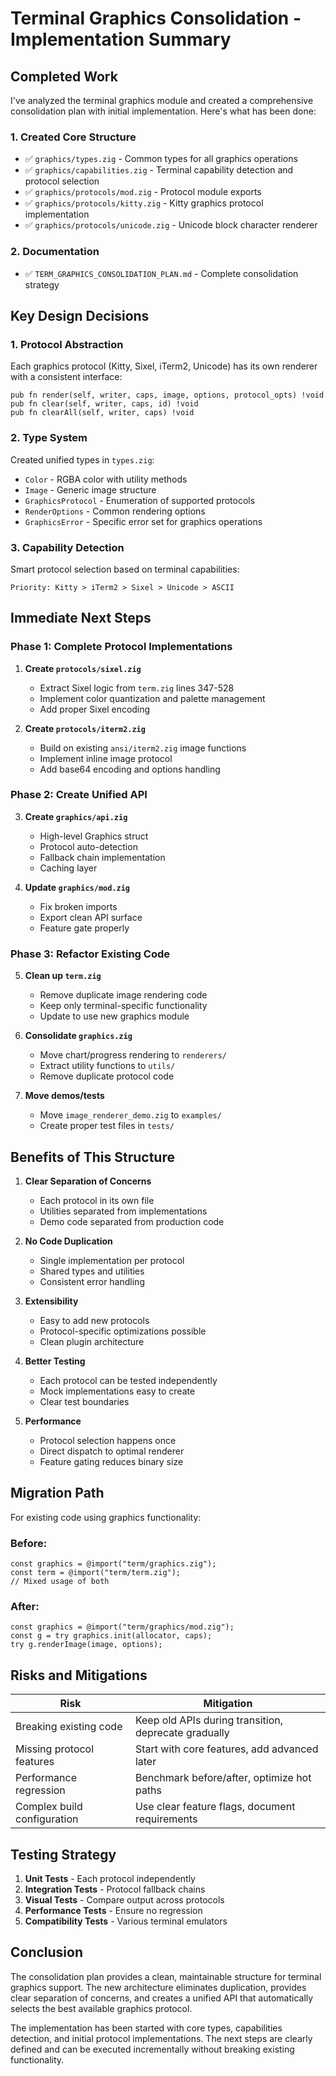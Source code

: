 # Terminal Graphics Consolidation - Implementation Summary

## Completed Work

I've analyzed the terminal graphics module and created a comprehensive consolidation plan with initial implementation. Here's what has been done:

### 1. Created Core Structure
- ✅ `graphics/types.zig` - Common types for all graphics operations
- ✅ `graphics/capabilities.zig` - Terminal capability detection and protocol selection
- ✅ `graphics/protocols/mod.zig` - Protocol module exports
- ✅ `graphics/protocols/kitty.zig` - Kitty graphics protocol implementation
- ✅ `graphics/protocols/unicode.zig` - Unicode block character renderer

### 2. Documentation
- ✅ `TERM_GRAPHICS_CONSOLIDATION_PLAN.md` - Complete consolidation strategy

## Key Design Decisions

### 1. Protocol Abstraction
Each graphics protocol (Kitty, Sixel, iTerm2, Unicode) has its own renderer with a consistent interface:
```zig
pub fn render(self, writer, caps, image, options, protocol_opts) !void
pub fn clear(self, writer, caps, id) !void
pub fn clearAll(self, writer, caps) !void
```

### 2. Type System
Created unified types in `types.zig`:
- `Color` - RGBA color with utility methods
- `Image` - Generic image structure
- `GraphicsProtocol` - Enumeration of supported protocols
- `RenderOptions` - Common rendering options
- `GraphicsError` - Specific error set for graphics operations

### 3. Capability Detection
Smart protocol selection based on terminal capabilities:
```zig
Priority: Kitty > iTerm2 > Sixel > Unicode > ASCII
```

## Immediate Next Steps

### Phase 1: Complete Protocol Implementations
1. **Create `protocols/sixel.zig`**
   - Extract Sixel logic from `term.zig` lines 347-528
   - Implement color quantization and palette management
   - Add proper Sixel encoding

2. **Create `protocols/iterm2.zig`**
   - Build on existing `ansi/iterm2.zig` image functions
   - Implement inline image protocol
   - Add base64 encoding and options handling

### Phase 2: Create Unified API
3. **Create `graphics/api.zig`**
   - High-level Graphics struct
   - Protocol auto-detection
   - Fallback chain implementation
   - Caching layer

4. **Update `graphics/mod.zig`**
   - Fix broken imports
   - Export clean API surface
   - Feature gate properly

### Phase 3: Refactor Existing Code
5. **Clean up `term.zig`**
   - Remove duplicate image rendering code
   - Keep only terminal-specific functionality
   - Update to use new graphics module

6. **Consolidate `graphics.zig`**
   - Move chart/progress rendering to `renderers/`
   - Extract utility functions to `utils/`
   - Remove duplicate protocol code

7. **Move demos/tests**
   - Move `image_renderer_demo.zig` to `examples/`
   - Create proper test files in `tests/`

## Benefits of This Structure

1. **Clear Separation of Concerns**
   - Each protocol in its own file
   - Utilities separated from implementations
   - Demo code separated from production code

2. **No Code Duplication**
   - Single implementation per protocol
   - Shared types and utilities
   - Consistent error handling

3. **Extensibility**
   - Easy to add new protocols
   - Protocol-specific optimizations possible
   - Clean plugin architecture

4. **Better Testing**
   - Each protocol can be tested independently
   - Mock implementations easy to create
   - Clear test boundaries

5. **Performance**
   - Protocol selection happens once
   - Direct dispatch to optimal renderer
   - Feature gating reduces binary size

## Migration Path

For existing code using graphics functionality:

### Before:
```zig
const graphics = @import("term/graphics.zig");
const term = @import("term/term.zig");
// Mixed usage of both
```

### After:
```zig
const graphics = @import("term/graphics/mod.zig");
const g = try graphics.init(allocator, caps);
try g.renderImage(image, options);
```

## Risks and Mitigations

| Risk | Mitigation |
|------|------------|
| Breaking existing code | Keep old APIs during transition, deprecate gradually |
| Missing protocol features | Start with core features, add advanced later |
| Performance regression | Benchmark before/after, optimize hot paths |
| Complex build configuration | Use clear feature flags, document requirements |

## Testing Strategy

1. **Unit Tests** - Each protocol independently
2. **Integration Tests** - Protocol fallback chains
3. **Visual Tests** - Compare output across protocols
4. **Performance Tests** - Ensure no regression
5. **Compatibility Tests** - Various terminal emulators

## Conclusion

The consolidation plan provides a clean, maintainable structure for terminal graphics support. The new architecture eliminates duplication, provides clear separation of concerns, and creates a unified API that automatically selects the best available graphics protocol. 

The implementation has been started with core types, capabilities detection, and initial protocol implementations. The next steps are clearly defined and can be executed incrementally without breaking existing functionality.